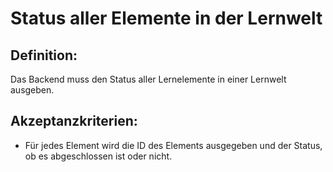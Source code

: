 # Status aller Elemente in der Lernwelt

## Definition:

Das Backend muss den Status aller Lernelemente in einer Lernwelt ausgeben.

## Akzeptanzkriterien:
- Für jedes Element wird die ID des Elements ausgegeben und der Status, ob es abgeschlossen ist oder nicht.